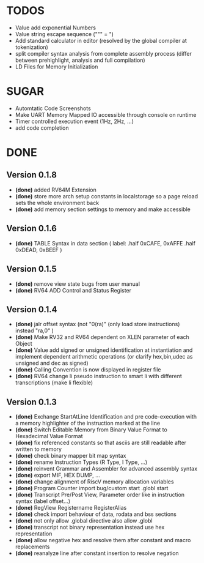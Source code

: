 # TODOS #

- Value add exponential Numbers
- Value string escape sequence ("\"" = ")
- Add standard calculator in editor (resolved by the global compiler at tokenization)
- split compiler syntax analysis from complete assembly process (differ between prehighlight, analysis and full compilation)
- LD Files for Memory Initialization

# SUGAR #

- Automtatic Code Screenshots
- Make UART Memory Mapped IO accessible through console on runtime
- Timer controlled execution event (1Hz, 2Hz, ...)
- add code completion

# DONE #

## Version 0.1.8 ##
- **(done)** added RV64M Extension
- **(done)** store more arch setup constants in localstorage so a page reload sets the whole environment back
- **(done)** add memory section settings to memory and make accessible

## Version 0.1.6 ##
- **(done)** TABLE Syntax in data section (
  label:  .half 0xCAFE, 0xAFFE
  .half 0xDEAD, 0xBEEF
  )

## Version 0.1.5 ##

- **(done)** remove view state bugs from user manual
- **(done)** RV64 ADD Control and Status Register

## Version 0.1.4 ##

- **(done)** jalr offset syntax (not "0(ra)" (only load store instructions) instead "ra,0" )
- **(done)** Make RV32 and RV64 dependent on XLEN parameter of each Object
- **(done)** Value add signed or unsigned identification at instantiation and implement dependent arithmetic operations (or clarify hex,bin,udec as unsigned and dec as signed)
- **(done)** Calling Convention is now displayed in register file
- **(done)** RV64 change li pseudo instruction to smart li with different transcriptions (make li flexible)

## Version 0.1.3 ##

- **(done)** Exchange StartAtLine Identification and pre code-execution with a memory highlighter of the instruction marked at the line
- **(done)** Switch Editable Memory from Binary Value Format to Hexadecimal Value Format
- **(done)** fix referenced constants so that asciis are still readable after written to memory
- **(done)** check binary mapper bit map syntax
- **(done)** rename Instruction Types (R Type, I Type, ...)
- **(done)** reinvent Grammar and Assembler for advanced assembly syntax
- **(done)** export MIF, HEX DUMP, ...
- **(done)** change alignment of RiscV memory allocation variables
- **(done)** Program Counter import bug/custom start .globl start
- **(done)** Transcript Pre/Post View, Parameter order like in instruction syntax (label offset...)
- **(done)** RegView Registername RegisterAlias
- **(done)** check import behaviour of data, rodata and bss sections
- **(done)** not only allow .global directive also allow .globl
- **(done)** transcript not binary representation instead use hex representation
- **(done)** allow negative hex and resolve them after constant and macro replacements
- **(done)** reanalyze line after constant insertion to resolve negation


